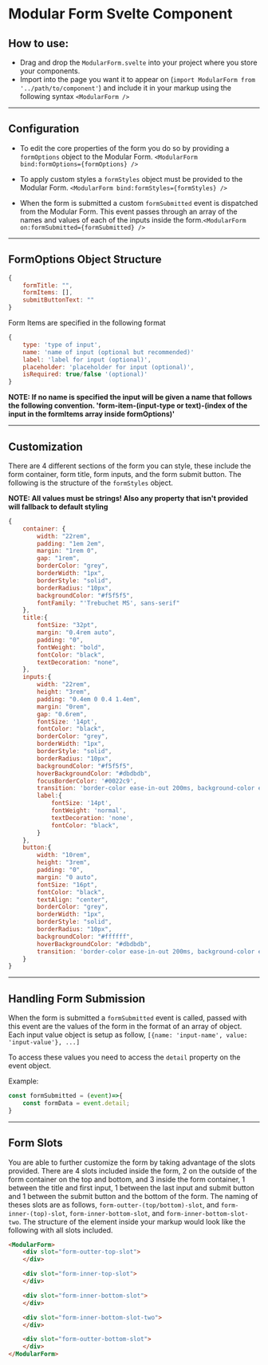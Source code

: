 # Modular Form Svelte Component

## How to use:
 - Drag and drop the `ModularForm.svelte` into your project where you store your components.
 - Import into the page you want it to appear on (`import ModularForm from '../path/to/component'`) and include it in your markup using the following syntax `<ModularForm />`

-----

## Configuration
 - To edit the core properties of the form you do so by providing a `formOptions` object to the Modular Form. `<ModularForm bind:formOptions={formOptions} />`

 - To apply custom styles a `formStyles` object must be provided to the Modular Form. `<ModularForm bind:formStyles={formStyles} />`

 - When the form is submitted a custom `formSubmitted` event is dispatched from the Modular Form. This event passes through an array of the names and values of each of the inputs inside the form.`<ModularForm on:formSubmitted={formSubmitted} />`

-----

## FormOptions Object Structure
```javascript
{
    formTitle: "",
    formItems: [], 
    submitButtonText: ""
} 
```

Form Items are specified in the following format
```javascript
{
    type: 'type of input',
    name: 'name of input (optional but recommended)'
    label: 'label for input (optional)',
    placeholder: 'placeholder for input (optional)',
    isRequired: true/false '(optional)'
}
```
**NOTE: If no name is specified the input will be given a name that follows the following convention. 'form-item-(input-type or text)-(index of the input in the formItems array inside formOptions)'**

-----

## Customization
There are 4 different sections of the form you can style, these include the form container, form title, form inputs, and the form submit button. The following is the structure of the `formStyles` object. 

**NOTE: All values must be strings! Also any property that isn't provided will fallback to default styling**
```javascript
{
    container: {
        width: "22rem",
        padding: "1em 2em",
        margin: "1rem 0",
        gap: "1rem",
        borderColor: "grey",
        borderWidth: "1px",
        borderStyle: "solid",
        borderRadius: "10px",
        backgroundColor: "#f5f5f5",
        fontFamily: "'Trebuchet MS', sans-serif"
    },
    title:{
        fontSize: "32pt",
        margin: "0.4rem auto",
        padding: "0",
        fontWeight: "bold",
		fontColor: "black",
        textDecoration: "none",
    },
    inputs:{
        width: "22rem",
        height: "3rem",
        padding: "0.4em 0 0.4 1.4em",
        margin: "0rem",
        gap: "0.6rem",
        fontSize: '14pt',
		fontColor: "black",
        borderColor: "grey",
        borderWidth: "1px",
        borderStyle: "solid",
        borderRadius: "10px",
        backgroundColor: "#f5f5f5",
        hoverBackgroundColor: "#dbdbdb",
        focusBorderColor: '#0022c9',
        transition: 'border-color ease-in-out 200ms, background-color ease-in-out 200ms, outline ease-in-out 200ms',
        label:{
            fontSize: '14pt',
            fontWeight: 'normal',
            textDecoration: 'none',
			fontColor: "black",
        }
    },
    button:{
        width: "10rem",
        height: "3rem",
        padding: "0",
        margin: "0 auto",
        fontSize: "16pt",
		fontColor: "black",
        textAlign: "center",
        borderColor: "grey",
        borderWidth: "1px",
        borderStyle: "solid",
        borderRadius: "10px",
        backgroundColor: "#ffffff",
        hoverBackgroundColor: "#dbdbdb",
        transition: 'border-color ease-in-out 200ms, background-color ease-in-out 200ms, outline ease-in-out 200ms'
    }
}
```

-----

## Handling Form Submission
When the form is submitted a `formSubmitted` event is called, passed with this event are the values of the form in the format of an array of object. Each input value object is setup as follow, `[{name: 'input-name', value: 'input-value'}, ...]`

To access these values you need to access the `detail` property on the event object.

Example:
```javascript
const formSubmitted = (event)=>{
    const formData = event.detail;
}
```

-----

## Form Slots
You are able to further customize the form by taking advantage of the slots provided. There are 4 slots included inside the form, 2 on the outside of the form container on the top and bottom, and 3 inside the form container, 1 between the title and first input, 1 between the last input and submit button and 1 between the submit button and the bottom of the form. The naming of theses slots are as follows, `form-outter-(top/bottom)-slot`, and `form-inner-(top)-slot`, `form-inner-bottom-slot`, and `form-inner-bottom-slot-two`. The structure of the element inside your markup would look like the following with all slots included.

```html
<ModularForm>
    <div slot="form-outter-top-slot">
    </div>

    <div slot="form-inner-top-slot">
    </div>

    <div slot="form-inner-bottom-slot">
    </div>

    <div slot="form-inner-bottom-slot-two">
    </div>

    <div slot="form-outter-bottom-slot">
    </div>
</ModularForm>
```
